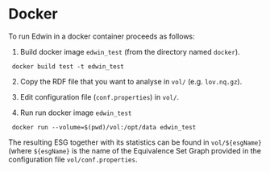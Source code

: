 # Docker

To run Edwin in a docker container proceeds as follows:

1. Build docker image ``edwin_test``  (from the directory named ``docker``).

```
 docker build test -t edwin_test
```
2. Copy the RDF file that you want to analyse in ``vol/`` (e.g. ``lov.nq.gz``).

3. Edit configuration file (``conf.properties``) in ``vol/``.

4. Run run docker image ``edwin_test``

```
 docker run --volume=$(pwd)/vol:/opt/data edwin_test
 ```
 The resulting ESG together with its statistics can be found in ``vol/${esgName}`` (where ``${esgName}`` is the name of the Equivalence Set Graph provided in the configuration file ``vol/conf.properties``.
